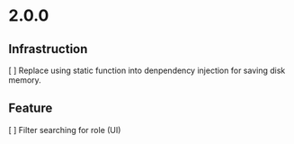 # 2.0.0
## Infrastruction
[ ] Replace using static function into denpendency injection for saving disk memory.
## Feature
[ ] Filter searching for role (UI)
